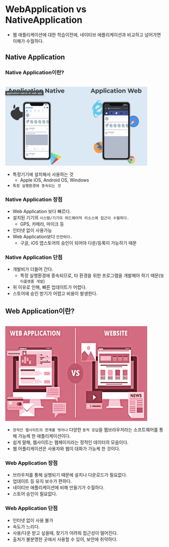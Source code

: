 # WebApplication vs NativeApplication

- 웹 애플리케이션에 대한 학습이전에, 네이티브 애플리케이션과 비교하고 넘어가면 이해가 수월하다.

## Native Application
### Native Application이란?
<br><img src="img/native.png" width="450px" height="250px"></img><br/>
- 특정기기에 설치해서 사용하는 것
    - Apple iOS, Android OS, Windows
- `특정 실행환경에 종속되는 것`

### Native Application 장점
- Web Application 보다 빠르다.
- 설치된 기기의 `시스템/기기의 하드웨어적 리소스에 접근이 수월하다.` 
    - GPS, 카메라, 마이크 등
- 인터넷 없이 사용가능
- Web Application보다 `안전하다.`
    - 구글, iOS 앱스토어의 승인이 되어야 다운/등록이 가능하기 때문
### Native Application 단점
- 개발비가 더들어 간다.
    - 특정 실행환경에 종속되므로, 타 환경을 위한 프로그램을 개발해야 하기 때문(`멀티플랫폼 개발`)
- 위 이유로 인해, 빠른 업데이트가 어렵다.
- 스토어에 승인 받기가 어렵고 비용이 발생한다.

## Web Application이란?
<br><img src="img/webapp.png" width="450px" height="300px"></img><br/>
- `정적인 웹사이트의 한계를 벗어나` 다양한 `동적 응답`을 웹브라우저라는 소프트웨어를 통해 가능케 한 애플리케이션이다.
- 쉽게 말해, 웹사이트는 웹페이지라는 정적인 데이터의 모음이다.
- 웹 어플리케이션은 사용자와 웹이 대화가 가능케 한 것이다.

### Web Application 장점
- 브라우저를 통해 실행되기 때문에 설치나 다운로드가 필요없다.
- 업데이트 등 유지 보수가 편하다.
- 네이티브 애플리케이션에 비해 만들기가 수월하다.
- 스토어 승인이 필요없다.
### Web Application 단점
- 인터넷 없이 사용 불가
- 속도가 느리다.
- 사용/다운 받고 싶을때, 찾기가 어려워 접근성이 떨어진다.
- 출처가 불분명한 곳에서 사용할 수 있어, 보안에 취약하다.